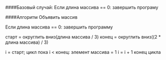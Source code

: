 ####Базовый случай:
 Если длина массива == 0:
  завершить програму

####Алгоритм
 Объявить массив

 Если длина массива == 0:
  завершить программу

 старт = округлить вниз(длина массива / 3)
 конец = округлить вниз((2 * длина массива) / 3)
 
 i = старт;
 цикл пока i < конец:
  элемент массива = 1
  i = i + 1
 конец цикла 